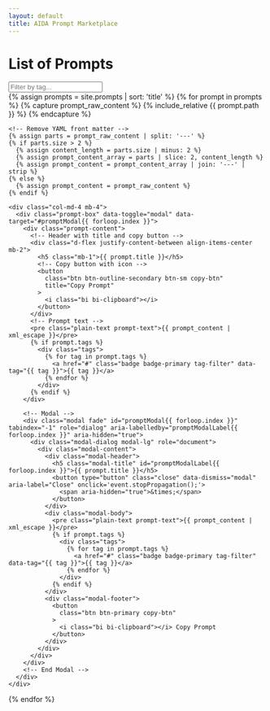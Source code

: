 ```yaml
---
layout: default
title: AIDA Prompt Marketplace
---
```


<h1 class="my-4 text-center">List of Prompts</h1>

<!-- Search Input -->
<div class="input-group mb-3">
  <input type="text" id="searchInput" class="form-control" placeholder="Filter by tag..." onkeyup="filterPrompts()">
  <div class="input-group-append">
    <span class="input-group-text"><i class="bi bi-search"></i></span>
  </div>
</div>

<!-- Prompts Grid -->
<div class="row">
  {% assign prompts = site.prompts | sort: 'title' %}
  {% for prompt in prompts %}
    <!-- Capture the raw content of the prompt file -->
    {% capture prompt_raw_content %}
      {% include_relative {{ prompt.path }} %}
    {% endcapture %}

    <!-- Remove YAML front matter -->
    {% assign parts = prompt_raw_content | split: '---' %}
    {% if parts.size > 2 %}
      {% assign content_length = parts.size | minus: 2 %}
      {% assign prompt_content_array = parts | slice: 2, content_length %}
      {% assign prompt_content = prompt_content_array | join: '---' | strip %}
    {% else %}
      {% assign prompt_content = prompt_raw_content %}
    {% endif %}

    <div class="col-md-4 mb-4">
      <div class="prompt-box" data-toggle="modal" data-target="#promptModal{{ forloop.index }}">
        <div class="prompt-content">
          <!-- Header with title and copy button -->
          <div class="d-flex justify-content-between align-items-center mb-2">
            <h5 class="mb-1">{{ prompt.title }}</h5>
            <!-- Copy button with icon -->
            <button
              class="btn btn-outline-secondary btn-sm copy-btn"
              title="Copy Prompt"
            >
              <i class="bi bi-clipboard"></i>
            </button>
          </div>
          <!-- Prompt text -->
          <pre class="plain-text prompt-text">{{ prompt_content | xml_escape }}</pre>
          {% if prompt.tags %}
            <div class="tags">
              {% for tag in prompt.tags %}
                <a href="#" class="badge badge-primary tag-filter" data-tag="{{ tag }}">{{ tag }}</a>
              {% endfor %}
            </div>
          {% endif %}
        </div>

        <!-- Modal -->
        <div class="modal fade" id="promptModal{{ forloop.index }}" tabindex="-1" role="dialog" aria-labelledby="promptModalLabel{{ forloop.index }}" aria-hidden="true">
          <div class="modal-dialog modal-lg" role="document">
            <div class="modal-content">
              <div class="modal-header">
                <h5 class="modal-title" id="promptModalLabel{{ forloop.index }}">{{ prompt.title }}</h5>
                <button type="button" class="close" data-dismiss="modal" aria-label="Close" onclick='event.stopPropagation();'>
                  <span aria-hidden="true">&times;</span>
                </button>
              </div>
              <div class="modal-body">
                <pre class="plain-text prompt-text">{{ prompt_content | xml_escape }}</pre>
                {% if prompt.tags %}
                  <div class="tags">
                    {% for tag in prompt.tags %}
                      <a href="#" class="badge badge-primary tag-filter" data-tag="{{ tag }}">{{ tag }}</a>
                    {% endfor %}
                  </div>
                {% endif %}
              </div>
              <div class="modal-footer">
                <button
                  class="btn btn-primary copy-btn"
                >
                  <i class="bi bi-clipboard"></i> Copy Prompt
                </button>
              </div>
            </div>
          </div>
        </div>
        <!-- End Modal -->
      </div>
    </div>
  {% endfor %}
</div>

<!-- JavaScript Functions -->
<script>
  document.addEventListener('DOMContentLoaded', function() {
    // Copy to Clipboard function with Toast notification
    function copyToClipboard(text) {
      navigator.clipboard.writeText(text).then(function() {
        $('#copyToast').toast('show');
      }, function(err) {
        alert('Could not copy text: ', err);
      });
    }

    // Add event listeners to copy buttons
    var copyButtons = document.querySelectorAll('.copy-btn');
    copyButtons.forEach(function(button) {
      button.addEventListener('click', function(e) {
        e.stopPropagation();
        // Find the closest prompt container (either .prompt-box or .modal-content)
        var promptContainer = this.closest('.prompt-box, .modal-content');
        if (promptContainer) {
          var promptContentElement = promptContainer.querySelector('.prompt-text');
          if (promptContentElement) {
            var text = promptContentElement.textContent || promptContentElement.innerText;
            copyToClipboard(text.trim());
          } else {
            alert('Prompt content not found.');
          }
        } else {
          alert('Prompt container not found.');
        }
      });
    });

    // Filter Prompts based on input
    function filterPrompts() {
      var input = document.getElementById('searchInput').value.toLowerCase().trim();
      var filters = input.split(',').map(function(item) { return item.trim(); }).filter(Boolean);
      var prompts = document.getElementsByClassName('prompt-box');

      for (var i = 0; i < prompts.length; i++) {
        var tags = prompts[i].querySelector('.tags') ? prompts[i].querySelector('.tags').innerText.toLowerCase() : '';
        var match = filters.every(function(filter) {
          return tags.includes(filter);
        });

        if (match || filters.length === 0) {
          prompts[i].parentElement.style.display = "";
        } else {
          prompts[i].parentElement.style.display = "none";
        }
      }
    }

    // Existing code for tag filtering
    var tagLinks = document.getElementsByClassName('tag-filter');
    Array.prototype.forEach.call(tagLinks, function(link) {
      link.addEventListener('click', function(e) {
        e.preventDefault();
        e.stopPropagation();
        document.getElementById('searchInput').value = e.target.getAttribute('data-tag');
        filterPrompts();
      });
    });
  });
</script>
